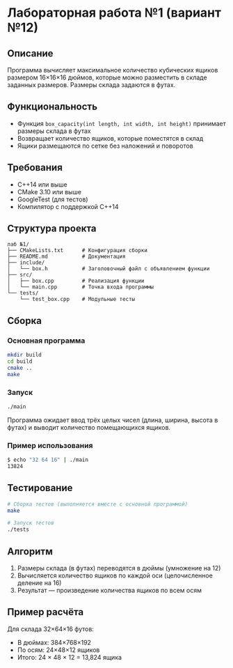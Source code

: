 # Лабораторная работа №1 (вариант №12)

## Описание

Программа вычисляет максимальное количество кубических ящиков размером 16×16×16 дюймов, которые можно разместить в складе заданных размеров. Размеры склада задаются в футах.

## Функциональность

- Функция `box_capacity(int length, int width, int height)` принимает размеры склада в футах
- Возвращает количество ящиков, которые поместятся в склад
- Ящики размещаются по сетке без наложений и поворотов

## Требования

- C++14 или выше
- CMake 3.10 или выше
- GoogleTest (для тестов)
- Компилятор с поддержкой C++14

## Структура проекта

```
лаб №1/
├── CMakeLists.txt      # Конфигурация сборки
├── README.md           # Документация
├── include/
│   └── box.h           # Заголовочный файл с объявлением функции
├── src/
│   ├── box.cpp         # Реализация функции
│   └── main.cpp        # Точка входа программы
└── tests/
    └── test_box.cpp    # Модульные тесты
```

## Сборка

### Основная программа

```bash
mkdir build
cd build
cmake ..
make
```

### Запуск

```bash
./main
```

Программа ожидает ввод трёх целых чисел (длина, ширина, высота в футах) и выводит количество помещающихся ящиков.

### Пример использования

```bash
$ echo "32 64 16" | ./main
13824
```

## Тестирование

```bash
# Сборка тестов (выполняется вместе с основной программой)
make

# Запуск тестов
./tests
```

## Алгоритм

1. Размеры склада (в футах) переводятся в дюймы (умножение на 12)
2. Вычисляется количество ящиков по каждой оси (целочисленное деление на 16)
3. Результат — произведение количества ящиков по всем осям

## Пример расчёта

Для склада 32×64×16 футов:
- В дюймах: 384×768×192
- По осям: 24×48×12 ящиков
- Итого: 24 × 48 × 12 = 13,824 ящика
